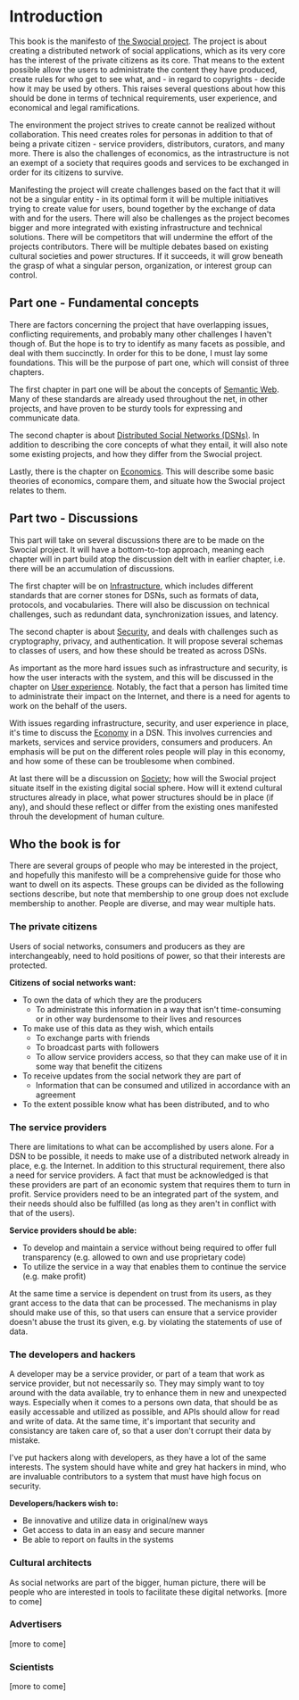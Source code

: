 <!--{
  "title": "Introduction",
  "status": 0,
  "previous": null,
  "next": "semantic-web"
}-->

# Introduction

This book is the manifesto of [the Swocial project](http://github.com/swocial). The project is about creating a distributed network of social applications, which as its very core has the interest of the private citizens as its core. That means to the extent possible allow the users to administrate the content they have produced, create rules for who get to see what, and - in regard to copyrights - decide how it may be used by others. This raises several questions about how this should be done in terms of technical requirements, user experience, and economical and legal ramifications.

The environment the project strives to create cannot be realized without collaboration. This need creates roles for personas in addition to that of being a private citizen - service providers, distributors, curators, and many more. There is also the challenges of economics, as the intrastructure is not an exempt of a society that requires goods and services to be exchanged in order for its citizens to survive.

Manifesting the project will create challenges based on the fact that it will not be a singular entity - in its optimal form it will be multiple initiatives trying to create value for users, bound together by the exchange of data with and for the users. There will also be challenges as the project becomes bigger and more integrated with existing infrastructure and technical solutions. There will be competitors that will undermine the effort of the projects contributors. There will be multiple debates based on existing cultural societies and power structures. If it succeeds, it will grow beneath the grasp of what a singular person, organization, or interest group can control.

## Part one - Fundamental concepts

There are factors concerning the project that have overlapping issues, conflicting requirements, and probably many other challenges I haven't though of. But the hope is to try to identify as many facets as possible, and deal with them succinctly. In order for this to be done, I must lay some foundations. This will be the purpose of part one, which will consist of three chapters.

The first chapter in part one will be about the concepts of [Semantic Web](the-semantic-web). Many of these standards are already used throughout the net, in other projects, and have proven to be sturdy tools for expressing and communicate data.

The second chapter is about [Distributed Social Networks (DSNs)](distributed-social-networks). In addition to describing the core concepts of what they entail, it will also note some existing projects, and how they differ from the Swocial project.

Lastly, there is the chapter on [Economics](economics). This will describe some basic theories of economics, compare them, and situate how the Swocial project relates to them.

## Part two - Discussions

This part will take on several discussions there are to be made on the Swocial project. It will have a bottom-to-top approach, meaning each chapter will in part build atop the discussion delt with in earlier chapter, i.e. there will be an accumulation of discussions.

The first chapter will be on [Infrastructure](infrastructure), which includes different standards that are corner stones for DSNs, such as formats of data, protocols, and vocabularies. There will also be discussion on technical challenges, such as redundant data, synchronization issues, and latency.

The second chapter is about [Security](security), and deals with challenges such as cryptography, privacy, and authentication. It will propose several schemas to classes of users, and how these should be treated as across DSNs.

As important as the more hard issues such as infrastructure and security, is how the user interacts with the system, and this will be discussed in the chapter on [User experience](user-experience). Notably, the fact that a person has limited time to administrate their impact on the Internet, and there is a need for agents to work on the behalf of the users.

With issues regarding infrastructure, security, and user experience in place, it's time to discuss the [Economy](economy) in a DSN. This involves currencies and markets, services and service providers, consumers and producers. An emphasis will be put on the different roles people will play in this economy, and how some of these can be troublesome when combined.

At last there will be a discussion on [Society](society); how will the Swocial project situate itself in the existing digital social sphere. How will it extend cultural structures already in place, what power structures should be in place (if any), and should these reflect or differ from the existing ones manifested throuh the development of human culture.

## Who the book is for

There are several groups of people who may be interested in the project, and hopefully this manifesto will be a comprehensive guide for those who want to dwell on its aspects. These groups can be divided as the following sections describe, but note that membership to one group does not exclude membership to another. People are diverse, and may wear multiple hats.

### The private citizens

Users of social networks, consumers and producers as they are interchangeably, need to hold positions of power, so that their interests are protected.

**Citizens of social networks want:**

* To own the data of which they are the producers
  * To administrate this information in a way that isn't time-consuming or in other way burdensome to their lives and resources
* To make use of this data as they wish, which entails
  * To exchange parts with friends
  * To broadcast parts with followers
  * To allow service providers access, so that they can make use of it in some way that benefit the citizens
* To receive updates from the social network they are part of
  * Information that can be consumed and utilized in accordance with an agreement
* To the extent possible know what has been distributed, and to who

### The service providers

There are limitations to what can be accomplished by users alone. For a DSN to be possible, it needs to make use of a distributed network already in place, e.g. the Internet. In addition to this structural requirement, there also a need for service providers. A fact that must be acknowledged is that these providers are part of an economic system that requires them to turn in profit. Service providers need to be an integrated part of the system, and their needs should also be fulfilled (as long as they aren't in conflict with that of the users).

**Service providers should be able:**

* To develop and maintain a service without being required to offer full transparency (e.g. allowed to own and use proprietary code)
* To utilize the service in a way that enables them to continue the service (e.g. make profit)

At the same time a service is dependent on trust from its users, as they grant access to the data that can be processed. The mechanisms in play should make use of this, so that users can ensure that a service provider doesn't abuse the trust its given, e.g. by violating the statements of use of data.

### The developers and hackers

A developer may be a service provider, or part of a team that work as service provider, but not necessarily so. They may simply want to toy around with the data available, try to enhance them in new and unexpected ways. Especially when it comes to a persons own data, that should be as easily accessable and utilized as possible, and APIs should allow for read and write of data. At the same time, it's important that security and consistancy are taken care of, so that a user don't corrupt their data by mistake.

I've put hackers along with developers, as they have a lot of the same interests. The system should have white and grey hat hackers in mind, who are invaluable contributors to a system that must have high focus on security.

**Developers/hackers wish to:**

* Be innovative and utilize data in original/new ways
* Get access to data in an easy and secure manner
* Be able to report on faults in the systems

### Cultural architects

As social networks are part of the bigger, human picture, there will be people who are interested in tools to facilitate these digital networks. [more to come]

### Advertisers

[more to come]

### Scientists

[more to come]